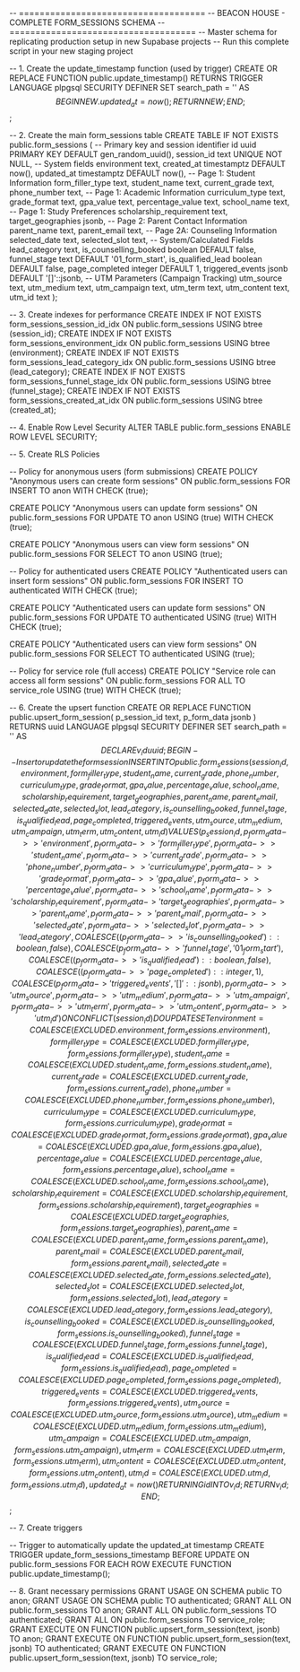 -- ====================================
-- BEACON HOUSE - COMPLETE FORM_SESSIONS SCHEMA
-- ====================================
-- Master schema for replicating production setup in new Supabase projects
-- Run this complete script in your new staging project


-- 1. Create the update_timestamp function (used by trigger)
CREATE OR REPLACE FUNCTION public.update_timestamp()
RETURNS TRIGGER
LANGUAGE plpgsql
SECURITY DEFINER
SET search_path = ''
AS $$
BEGIN
 NEW.updated_at = now();
 RETURN NEW;
END;
$$;


-- 2. Create the main form_sessions table
CREATE TABLE IF NOT EXISTS public.form_sessions (
 -- Primary key and session identifier
 id uuid PRIMARY KEY DEFAULT gen_random_uuid(),
 session_id text UNIQUE NOT NULL,
  -- System fields
 environment text,
 created_at timestamptz DEFAULT now(),
 updated_at timestamptz DEFAULT now(),
  -- Page 1: Student Information
 form_filler_type text,
 student_name text,
 current_grade text,
 phone_number text,
  -- Page 1: Academic Information
 curriculum_type text,
 grade_format text,
 gpa_value text,
 percentage_value text,
 school_name text,
  -- Page 1: Study Preferences
 scholarship_requirement text,
 target_geographies jsonb,
  -- Page 2: Parent Contact Information
 parent_name text,
 parent_email text,
  -- Page 2A: Counseling Information
 selected_date text,
 selected_slot text,
  -- System/Calculated Fields
 lead_category text,
 is_counselling_booked boolean DEFAULT false,
 funnel_stage text DEFAULT '01_form_start',
 is_qualified_lead boolean DEFAULT false,
 page_completed integer DEFAULT 1,
 triggered_events jsonb DEFAULT '[]'::jsonb,
  -- UTM Parameters (Campaign Tracking)
 utm_source text,
 utm_medium text,
 utm_campaign text,
 utm_term text,
 utm_content text,
 utm_id text
);


-- 3. Create indexes for performance
CREATE INDEX IF NOT EXISTS form_sessions_session_id_idx ON public.form_sessions USING btree (session_id);
CREATE INDEX IF NOT EXISTS form_sessions_environment_idx ON public.form_sessions USING btree (environment);
CREATE INDEX IF NOT EXISTS form_sessions_lead_category_idx ON public.form_sessions USING btree (lead_category);
CREATE INDEX IF NOT EXISTS form_sessions_funnel_stage_idx ON public.form_sessions USING btree (funnel_stage);
CREATE INDEX IF NOT EXISTS form_sessions_created_at_idx ON public.form_sessions USING btree (created_at);


-- 4. Enable Row Level Security
ALTER TABLE public.form_sessions ENABLE ROW LEVEL SECURITY;


-- 5. Create RLS Policies


-- Policy for anonymous users (form submissions)
CREATE POLICY "Anonymous users can create form sessions"
ON public.form_sessions
FOR INSERT
TO anon
WITH CHECK (true);


CREATE POLICY "Anonymous users can update form sessions"
ON public.form_sessions
FOR UPDATE
TO anon
USING (true)
WITH CHECK (true);


CREATE POLICY "Anonymous users can view form sessions"
ON public.form_sessions
FOR SELECT
TO anon
USING (true);


-- Policy for authenticated users
CREATE POLICY "Authenticated users can insert form sessions"
ON public.form_sessions
FOR INSERT
TO authenticated
WITH CHECK (true);


CREATE POLICY "Authenticated users can update form sessions"
ON public.form_sessions
FOR UPDATE
TO authenticated
USING (true)
WITH CHECK (true);


CREATE POLICY "Authenticated users can view form sessions"
ON public.form_sessions
FOR SELECT
TO authenticated
USING (true);


-- Policy for service role (full access)
CREATE POLICY "Service role can access all form sessions"
ON public.form_sessions
FOR ALL
TO service_role
USING (true)
WITH CHECK (true);


-- 6. Create the upsert function
CREATE OR REPLACE FUNCTION public.upsert_form_session(
 p_session_id text,
 p_form_data jsonb
)
RETURNS uuid
LANGUAGE plpgsql
SECURITY DEFINER
SET search_path = ''
AS $$
DECLARE
 v_id uuid;
BEGIN
 -- Insert or update the form session
 INSERT INTO public.form_sessions (
   session_id,
   environment,
   form_filler_type,
   student_name,
   current_grade,
   phone_number,
   curriculum_type,
   grade_format,
   gpa_value,
   percentage_value,
   school_name,
   scholarship_requirement,
   target_geographies,
   parent_name,
   parent_email,
   selected_date,
   selected_slot,
   lead_category,
   is_counselling_booked,
   funnel_stage,
   is_qualified_lead,
   page_completed,
   triggered_events,
   utm_source,
   utm_medium,
   utm_campaign,
   utm_term,
   utm_content,
   utm_id
 )
 VALUES (
   p_session_id,
   p_form_data->>'environment',
   p_form_data->>'form_filler_type',
   p_form_data->>'student_name',
   p_form_data->>'current_grade',
   p_form_data->>'phone_number',
   p_form_data->>'curriculum_type',
   p_form_data->>'grade_format',
   p_form_data->>'gpa_value',
   p_form_data->>'percentage_value',
   p_form_data->>'school_name',
   p_form_data->>'scholarship_requirement',
   p_form_data->'target_geographies',
   p_form_data->>'parent_name',
   p_form_data->>'parent_email',
   p_form_data->>'selected_date',
   p_form_data->>'selected_slot',
   p_form_data->>'lead_category',
   COALESCE((p_form_data->>'is_counselling_booked')::boolean, false),
   COALESCE(p_form_data->>'funnel_stage', '01_form_start'),
   COALESCE((p_form_data->>'is_qualified_lead')::boolean, false),
   COALESCE((p_form_data->>'page_completed')::integer, 1),
   COALESCE(p_form_data->'triggered_events', '[]'::jsonb),
   p_form_data->>'utm_source',
   p_form_data->>'utm_medium',
   p_form_data->>'utm_campaign',
   p_form_data->>'utm_term',
   p_form_data->>'utm_content',
   p_form_data->>'utm_id'
 )
 ON CONFLICT (session_id)
 DO UPDATE SET
   environment = COALESCE(EXCLUDED.environment, form_sessions.environment),
   form_filler_type = COALESCE(EXCLUDED.form_filler_type, form_sessions.form_filler_type),
   student_name = COALESCE(EXCLUDED.student_name, form_sessions.student_name),
   current_grade = COALESCE(EXCLUDED.current_grade, form_sessions.current_grade),
   phone_number = COALESCE(EXCLUDED.phone_number, form_sessions.phone_number),
   curriculum_type = COALESCE(EXCLUDED.curriculum_type, form_sessions.curriculum_type),
   grade_format = COALESCE(EXCLUDED.grade_format, form_sessions.grade_format),
   gpa_value = COALESCE(EXCLUDED.gpa_value, form_sessions.gpa_value),
   percentage_value = COALESCE(EXCLUDED.percentage_value, form_sessions.percentage_value),
   school_name = COALESCE(EXCLUDED.school_name, form_sessions.school_name),
   scholarship_requirement = COALESCE(EXCLUDED.scholarship_requirement, form_sessions.scholarship_requirement),
   target_geographies = COALESCE(EXCLUDED.target_geographies, form_sessions.target_geographies),
   parent_name = COALESCE(EXCLUDED.parent_name, form_sessions.parent_name),
   parent_email = COALESCE(EXCLUDED.parent_email, form_sessions.parent_email),
   selected_date = COALESCE(EXCLUDED.selected_date, form_sessions.selected_date),
   selected_slot = COALESCE(EXCLUDED.selected_slot, form_sessions.selected_slot),
   lead_category = COALESCE(EXCLUDED.lead_category, form_sessions.lead_category),
   is_counselling_booked = COALESCE(EXCLUDED.is_counselling_booked, form_sessions.is_counselling_booked),
   funnel_stage = COALESCE(EXCLUDED.funnel_stage, form_sessions.funnel_stage),
   is_qualified_lead = COALESCE(EXCLUDED.is_qualified_lead, form_sessions.is_qualified_lead),
   page_completed = COALESCE(EXCLUDED.page_completed, form_sessions.page_completed),
   triggered_events = COALESCE(EXCLUDED.triggered_events, form_sessions.triggered_events),
   utm_source = COALESCE(EXCLUDED.utm_source, form_sessions.utm_source),
   utm_medium = COALESCE(EXCLUDED.utm_medium, form_sessions.utm_medium),
   utm_campaign = COALESCE(EXCLUDED.utm_campaign, form_sessions.utm_campaign),
   utm_term = COALESCE(EXCLUDED.utm_term, form_sessions.utm_term),
   utm_content = COALESCE(EXCLUDED.utm_content, form_sessions.utm_content),
   utm_id = COALESCE(EXCLUDED.utm_id, form_sessions.utm_id),
   updated_at = now()
 RETURNING id INTO v_id;
  RETURN v_id;
END;
$$;


-- 7. Create triggers


-- Trigger to automatically update the updated_at timestamp
CREATE TRIGGER update_form_sessions_timestamp
 BEFORE UPDATE ON public.form_sessions
 FOR EACH ROW
 EXECUTE FUNCTION public.update_timestamp();


-- 8. Grant necessary permissions
GRANT USAGE ON SCHEMA public TO anon;
GRANT USAGE ON SCHEMA public TO authenticated;
GRANT ALL ON public.form_sessions TO anon;
GRANT ALL ON public.form_sessions TO authenticated;
GRANT ALL ON public.form_sessions TO service_role;
GRANT EXECUTE ON FUNCTION public.upsert_form_session(text, jsonb) TO anon;
GRANT EXECUTE ON FUNCTION public.upsert_form_session(text, jsonb) TO authenticated;
GRANT EXECUTE ON FUNCTION public.upsert_form_session(text, jsonb) TO service_role;

